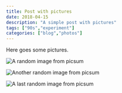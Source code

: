```yaml
---
title: Post with pictures
date: 2018-04-15
description: "A simple post with pictures"
tags: ["90s","experiment"]
categories: ["blog","photos"]
---
```


Here goes some pictures.

![A random image from picsum](/yoursite/pic1.jpg)

![Another random image from picsum](/yoursite/pic2.jpg)

![A last random image from picsum](/yoursite/pic3.jpg)